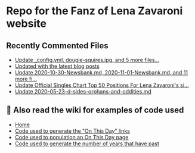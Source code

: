 # Repo for the Fanz of Lena Zavaroni website

## Recently Commented Files
<!-- BLOG-POST-LIST:START -->
- [Update _config.yml, dougie-squires.jpg, and 5 more files...](https://github.com/FanzOfLenaZavaroni/fanzoflenazavaroni.github.io/commit/2d9e42d214a8f079e3061de3ffcb913de0596222)
- [Updated with the latest blog posts](https://github.com/FanzOfLenaZavaroni/fanzoflenazavaroni.github.io/commit/4b3094deee8232a305ab08f9e65abd28e7d50bbb)
- [Update 2020-10-30-Newsbank.md, 2020-11-01-Newsbank.md, and 11 more fi…](https://github.com/FanzOfLenaZavaroni/fanzoflenazavaroni.github.io/commit/77d646e856f2f151e9f142864b6d3a327c5674b6)
- [Update Official Singles Chart Top 50 Positions For Lena Zavaroni&#39;s si…](https://github.com/FanzOfLenaZavaroni/fanzoflenazavaroni.github.io/commit/a594e50009744d0be6ac30bd7d008c2974babd78)
- [Update 2020-05-23-d-sides-orphans-and-oddities.md](https://github.com/FanzOfLenaZavaroni/fanzoflenazavaroni.github.io/commit/b0891e68f1a4df22d7d7e71706aa6449813a8912)
<!-- BLOG-POST-LIST:END -->

## :notebook: Also read the wiki for examples of code used
* [Home](https://github.com/FanzOfLenaZavaroni/fanzoflenazavaroni.github.io/wiki)
* [Code used to generate the "On This Day" links](https://github.com/FanzOfLenaZavaroni/fanzoflenazavaroni.github.io/wiki/On-This-Day-Code)
* [Code used to population an On This Day page](https://github.com/FanzOfLenaZavaroni/fanzoflenazavaroni.github.io/wiki/Code-used-to-population-an-On-This-Day-page)
* [Code used to generate the number of years that have past](https://github.com/FanzOfLenaZavaroni/fanzoflenazavaroni.github.io/wiki/Number-of-years-gone-by-code)
